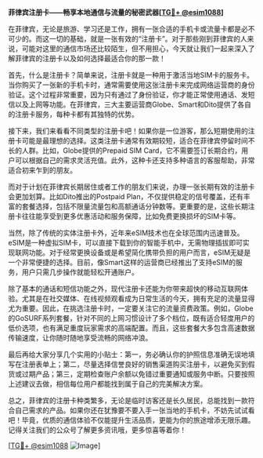 **菲律宾注册卡——畅享本地通信与流量的秘密武器[[TG💪+ @esim1088](https://t.me/s/esim1088)]**

在菲律宾，无论是旅游、学习还是工作，拥有一张合适的手机卡或流量卡都是必不可少的。而这一切的基础，就是一张有效的“注册卡”。对于那些刚到菲律宾的人来说，可能对这里的通信市场还比较陌生，但不用担心，今天就让我们一起来深入了解菲律宾的注册卡以及如何选择最适合你的那一款！

首先，什么是注册卡？简单来说，注册卡就是一种用于激活当地SIM卡的服务卡。当你购买了一张新的手机卡时，通常需要使用这张注册卡来完成网络运营商的身份验证。这个过程非常重要，因为只有通过了身份验证，你才能正常使用通话、发短信以及上网等功能。在菲律宾，三大主要运营商Globe、Smart和Dito提供了各自的注册卡服务，每种卡都有其独特的优势。

接下来，我们来看看不同类型的注册卡吧！如果你是一位游客，那么短期使用的注册卡可能是最理想的选择。这类注册卡通常有效期较短，适合在菲律宾停留时间不长的人群。比如，Globe提供的Prepaid SIM Card，它不需要签订长期合约，用户可以根据自己的需求灵活充值。此外，这种卡还支持多种语言的客服帮助，非常适合初来乍到的朋友。

而对于计划在菲律宾长期居住或者工作的朋友们来说，办理一张长期有效的注册卡会更加划算。比如Dito推出的Postpaid Plan，不仅提供稳定的信号覆盖，还有丰富的套餐选择，包括不限量流量包和高额通话分钟数等。更重要的是，这些长期注册卡往往能享受到更多优惠活动和服务保障，比如免费更换损坏的SIM卡等。

当然，除了传统的实体注册卡外，近年来eSIM技术也在全球范围内迅速普及。eSIM是一种虚拟SIM卡，可以直接下载到你的智能手机中，无需物理插拔即可实现联网功能。对于经常更换设备或是希望简化携带负担的用户而言，eSIM无疑是一个非常便捷的选择。目前，像Smart这样的运营商已经推出了支持eSIM的服务，用户只需几步操作就能轻松开通账户。

除了基本的通话和短信功能之外，现代注册卡还能为你带来超快的移动互联网体验。尤其是在社交媒体、在线视频观看成为日常生活的今天，拥有充足的流量显得尤为重要。因此，在挑选注册卡时，一定要关注它的流量资费政策。例如，Globe的GoSURF系列套餐，针对不同的上网习惯设计了多个档位，既有适合轻度用户的低价选项，也有满足重度玩家需求的高端配置。而且，这些套餐大多包含高速数据传输速度，让你随时随地享受流畅的网络冲浪。

最后再给大家分享几个实用的小贴士：第一，务必确认你的护照信息准确无误地填写在注册表单上；第二，尽量选择信誉良好的销售渠道购买注册卡，以避免买到假货或过期产品；第三，定期检查账户余额以免错过重要通知或服务中断。只要按照上述建议去做，相信每位用户都能找到属于自己的完美解决方案。

总之，菲律宾的注册卡种类繁多，无论是临时访客还是长久居民，总能找到一款符合自己需求的产品。如果你还在犹豫要不要入手一张当地的手机卡，不妨先试试看吧！毕竟，优质的通信体验不仅能提升生活品质，更能为你的旅途增添无限乐趣。记得关注我们的公众号了解更多资讯哦，更多惊喜等着你！

[[TG💪+ @esim1088](https://t.me/s/esim1088) ![Image](https://i.postimg.cc/4NQfJmqS/Snipaste-2025-05-13-00-14-12.png)]